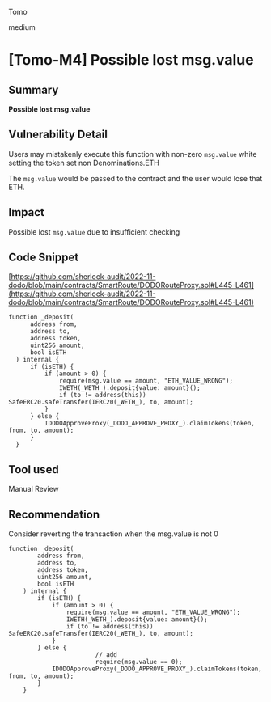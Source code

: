 Tomo

medium

# [Tomo-M4] Possible lost msg.value

## Summary

****Possible lost msg.value**** 

## Vulnerability Detail

Users may mistakenly execute this function with non-zero `msg.value` white setting the token set non Denominations.ETH

The `msg.value` would be passed to the contract and the user would lose that ETH.

## Impact

Possible lost `msg.value` due to insufficient checking

## Code Snippet

[https://github.com/sherlock-audit/2022-11-dodo/blob/main/contracts/SmartRoute/DODORouteProxy.sol#L445-L461](https://github.com/sherlock-audit/2022-11-dodo/blob/main/contracts/SmartRoute/DODORouteProxy.sol#L445-L461)

```solidity
function _deposit(
      address from,
      address to,
      address token,
      uint256 amount,
      bool isETH
  ) internal {
      if (isETH) {
          if (amount > 0) {
              require(msg.value == amount, "ETH_VALUE_WRONG");
              IWETH(_WETH_).deposit{value: amount}();
              if (to != address(this)) SafeERC20.safeTransfer(IERC20(_WETH_), to, amount);
          }
      } else {
          IDODOApproveProxy(_DODO_APPROVE_PROXY_).claimTokens(token, from, to, amount);
      }
  }
```

## Tool used

Manual Review

## Recommendation

Consider reverting the transaction when the msg.value is not 0

```solidity
function _deposit(
        address from,
        address to,
        address token,
        uint256 amount,
        bool isETH
    ) internal {
        if (isETH) {
            if (amount > 0) {
                require(msg.value == amount, "ETH_VALUE_WRONG");
                IWETH(_WETH_).deposit{value: amount}();
                if (to != address(this)) SafeERC20.safeTransfer(IERC20(_WETH_), to, amount);
            }
        } else {
						// add
						require(msg.value == 0);
            IDODOApproveProxy(_DODO_APPROVE_PROXY_).claimTokens(token, from, to, amount);
        }
    }
```